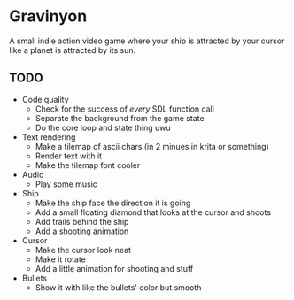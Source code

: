 
# Gravinyon

A small indie action video game where your ship is attracted by your cursor
like a planet is attracted by its sun.

## TODO

- Code quality
  - Check for the success of *every* SDL function call
  - Separate the background from the game state
  - Do the core loop and state thing uwu
- Text rendering
  - Make a tilemap of ascii chars (in 2 minues in krita or something)
  - Render text with it
  - Make the tilemap font cooler
- Audio
  - Play some music
- Ship
  - Make the ship face the direction it is going
  - Add a small floating diamond that looks at the cursor and shoots
  - Add trails behind the ship
  - Add a shooting animation
- Cursor
  - Make the cursor look neat
  - Make it rotate
  - Add a little animation for shooting and stuff
- Bullets
  - Show it with like the bullets' color but smooth
